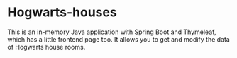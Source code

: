 # Hogwarts-houses
This is an in-memory Java application with Spring Boot and Thymeleaf, which has a little frontend page too. It allows you to get and modify the data of Hogwarts house rooms.

